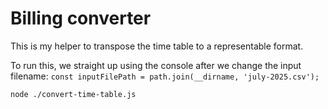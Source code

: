 # Billing converter

This is my helper to transpose the time table to a representable format.

To run this, we straight up using the console after we change the input filename: `const inputFilePath = path.join(__dirname, 'july-2025.csv');`

```bash
node ./convert-time-table.js
```
